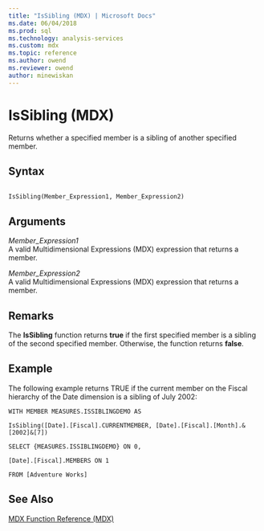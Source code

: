 ```yaml
---
title: "IsSibling (MDX) | Microsoft Docs"
ms.date: 06/04/2018
ms.prod: sql
ms.technology: analysis-services
ms.custom: mdx
ms.topic: reference
ms.author: owend
ms.reviewer: owend
author: minewiskan
---
```

# IsSibling (MDX)


  Returns whether a specified member is a sibling of another specified member.  
  
## Syntax  
  
```  
  
IsSibling(Member_Expression1, Member_Expression2)   
```  
  
## Arguments  
 *Member_Expression1*  
 A valid Multidimensional Expressions (MDX) expression that returns a member.  
  
 *Member_Expression2*  
 A valid Multidimensional Expressions (MDX) expression that returns a member.  
  
## Remarks  
 The **IsSibling** function returns **true** if the first specified member is a sibling of the second specified member. Otherwise, the function returns **false**.  
  
## Example  
 The following example returns TRUE if the current member on the Fiscal hierarchy of the Date dimension is a sibling of July 2002:  
  
 `WITH MEMBER MEASURES.ISSIBLINGDEMO AS`  
  
 `IsSibling([Date].[Fiscal].CURRENTMEMBER, [Date].[Fiscal].[Month].&[2002]&[7])`  
  
 `SELECT {MEASURES.ISSIBLINGDEMO} ON 0,`  
  
 `[Date].[Fiscal].MEMBERS ON 1`  
  
 `FROM [Adventure Works]`  
  
## See Also  
 [MDX Function Reference &#40;MDX&#41;](../mdx/mdx-function-reference-mdx.md)  
  
  
